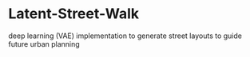 # Latent-Street-Walk
deep learning (VAE) implementation to generate street layouts to guide future urban planning
